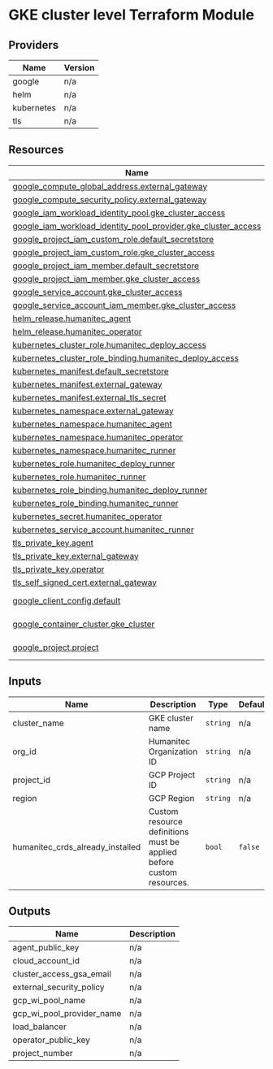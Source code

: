 # GKE cluster level Terraform Module

<!-- BEGIN_TF_DOCS -->


## Providers

| Name | Version |
|------|---------|
| google | n/a |
| helm | n/a |
| kubernetes | n/a |
| tls | n/a |

## Resources

| Name | Type |
|------|------|
| [google_compute_global_address.external_gateway](https://registry.terraform.io/providers/hashicorp/google/latest/docs/resources/compute_global_address) | resource |
| [google_compute_security_policy.external_gateway](https://registry.terraform.io/providers/hashicorp/google/latest/docs/resources/compute_security_policy) | resource |
| [google_iam_workload_identity_pool.gke_cluster_access](https://registry.terraform.io/providers/hashicorp/google/latest/docs/resources/iam_workload_identity_pool) | resource |
| [google_iam_workload_identity_pool_provider.gke_cluster_access](https://registry.terraform.io/providers/hashicorp/google/latest/docs/resources/iam_workload_identity_pool_provider) | resource |
| [google_project_iam_custom_role.default_secretstore](https://registry.terraform.io/providers/hashicorp/google/latest/docs/resources/project_iam_custom_role) | resource |
| [google_project_iam_custom_role.gke_cluster_access](https://registry.terraform.io/providers/hashicorp/google/latest/docs/resources/project_iam_custom_role) | resource |
| [google_project_iam_member.default_secretstore](https://registry.terraform.io/providers/hashicorp/google/latest/docs/resources/project_iam_member) | resource |
| [google_project_iam_member.gke_cluster_access](https://registry.terraform.io/providers/hashicorp/google/latest/docs/resources/project_iam_member) | resource |
| [google_service_account.gke_cluster_access](https://registry.terraform.io/providers/hashicorp/google/latest/docs/resources/service_account) | resource |
| [google_service_account_iam_member.gke_cluster_access](https://registry.terraform.io/providers/hashicorp/google/latest/docs/resources/service_account_iam_member) | resource |
| [helm_release.humanitec_agent](https://registry.terraform.io/providers/hashicorp/helm/latest/docs/resources/release) | resource |
| [helm_release.humanitec_operator](https://registry.terraform.io/providers/hashicorp/helm/latest/docs/resources/release) | resource |
| [kubernetes_cluster_role.humanitec_deploy_access](https://registry.terraform.io/providers/hashicorp/kubernetes/latest/docs/resources/cluster_role) | resource |
| [kubernetes_cluster_role_binding.humanitec_deploy_access](https://registry.terraform.io/providers/hashicorp/kubernetes/latest/docs/resources/cluster_role_binding) | resource |
| [kubernetes_manifest.default_secretstore](https://registry.terraform.io/providers/hashicorp/kubernetes/latest/docs/resources/manifest) | resource |
| [kubernetes_manifest.external_gateway](https://registry.terraform.io/providers/hashicorp/kubernetes/latest/docs/resources/manifest) | resource |
| [kubernetes_manifest.external_tls_secret](https://registry.terraform.io/providers/hashicorp/kubernetes/latest/docs/resources/manifest) | resource |
| [kubernetes_namespace.external_gateway](https://registry.terraform.io/providers/hashicorp/kubernetes/latest/docs/resources/namespace) | resource |
| [kubernetes_namespace.humanitec_agent](https://registry.terraform.io/providers/hashicorp/kubernetes/latest/docs/resources/namespace) | resource |
| [kubernetes_namespace.humanitec_operator](https://registry.terraform.io/providers/hashicorp/kubernetes/latest/docs/resources/namespace) | resource |
| [kubernetes_namespace.humanitec_runner](https://registry.terraform.io/providers/hashicorp/kubernetes/latest/docs/resources/namespace) | resource |
| [kubernetes_role.humanitec_deploy_runner](https://registry.terraform.io/providers/hashicorp/kubernetes/latest/docs/resources/role) | resource |
| [kubernetes_role.humanitec_runner](https://registry.terraform.io/providers/hashicorp/kubernetes/latest/docs/resources/role) | resource |
| [kubernetes_role_binding.humanitec_deploy_runner](https://registry.terraform.io/providers/hashicorp/kubernetes/latest/docs/resources/role_binding) | resource |
| [kubernetes_role_binding.humanitec_runner](https://registry.terraform.io/providers/hashicorp/kubernetes/latest/docs/resources/role_binding) | resource |
| [kubernetes_secret.humanitec_operator](https://registry.terraform.io/providers/hashicorp/kubernetes/latest/docs/resources/secret) | resource |
| [kubernetes_service_account.humanitec_runner](https://registry.terraform.io/providers/hashicorp/kubernetes/latest/docs/resources/service_account) | resource |
| [tls_private_key.agent](https://registry.terraform.io/providers/hashicorp/tls/latest/docs/resources/private_key) | resource |
| [tls_private_key.external_gateway](https://registry.terraform.io/providers/hashicorp/tls/latest/docs/resources/private_key) | resource |
| [tls_private_key.operator](https://registry.terraform.io/providers/hashicorp/tls/latest/docs/resources/private_key) | resource |
| [tls_self_signed_cert.external_gateway](https://registry.terraform.io/providers/hashicorp/tls/latest/docs/resources/self_signed_cert) | resource |
| [google_client_config.default](https://registry.terraform.io/providers/hashicorp/google/latest/docs/data-sources/client_config) | data source |
| [google_container_cluster.gke_cluster](https://registry.terraform.io/providers/hashicorp/google/latest/docs/data-sources/container_cluster) | data source |
| [google_project.project](https://registry.terraform.io/providers/hashicorp/google/latest/docs/data-sources/project) | data source |

## Inputs

| Name | Description | Type | Default | Required |
|------|-------------|------|---------|:--------:|
| cluster\_name | GKE cluster name | `string` | n/a | yes |
| org\_id | Humanitec Organization ID | `string` | n/a | yes |
| project\_id | GCP Project ID | `string` | n/a | yes |
| region | GCP Region | `string` | n/a | yes |
| humanitec\_crds\_already\_installed | Custom resource definitions must be applied before custom resources. | `bool` | `false` | no |

## Outputs

| Name | Description |
|------|-------------|
| agent\_public\_key | n/a |
| cloud\_account\_id | n/a |
| cluster\_access\_gsa\_email | n/a |
| external\_security\_policy | n/a |
| gcp\_wi\_pool\_name | n/a |
| gcp\_wi\_pool\_provider\_name | n/a |
| load\_balancer | n/a |
| operator\_public\_key | n/a |
| project\_number | n/a |
<!-- END_TF_DOCS -->